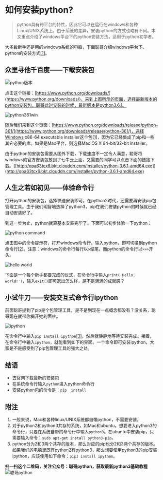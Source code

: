 # 如何安装python?

> python具有跨平台的特性，因此它可以在运行在windows和各种Linux/UNIX系统上。由于系统的差异，安装python的方式也略有不同。本文重点介绍了windows平台下的python安装方法，适用于python初学者。

大多数新手还是用的windows系统的电脑，下面聪哥介绍windows平台下，python的安装方式[[1]](附注)。

## 众里寻他千百度——下载安装包

![python版本](http://opa63tcx6.bkt.clouddn.com/pictures/python361%E5%AE%89%E8%A3%85%E5%8C%85.png)

点击这个链接：[https://www.python.org/downloads/](https://www.python.org/downloads/)，来到上图所示的页面，选择最新版本的python安装包，聪哥此时安装的时候，最新版本是python3.6.1。

![python361win](http://opa63tcx6.bkt.clouddn.com/pictures/python361win.png)

随后我们来到这个页面：[https://www.python.org/downloads/release/python-361/](https://www.python.org/downloads/release/python-361/)，选择Windows x86-64 executable installer这个包[[1]](参考资料)，因为它已经集成了pip和一些其它必要的库。如果是Mac平台，则选择Mac OS X 64-bit/32-bit installer。

由于python的安装包需要从国外下载，下载速度不一定令人满意，聪哥将windows的官方安装包放到了七牛云上面，又需要的同学可以点击下面的链接下载。[[http://opa63tcx6.bkt.clouddn.com/installer/python-3.6.1-amd64.exe]](http://opa63tcx6.bkt.clouddn.com/installer/python-3.6.1-amd64.exe)

## 人生之若如初见——体验命令行

打开python的安装包，选择快速安装即可。在python2时代，还需要再安装pip包管理工具。由于我们明智地选择了python3，pip在我们安装python的时候就已经自动安装好了。

到这一步为止，python就算基本安装完毕了。下面可以初步体验一下python：

![python command](http://opa63tcx6.bkt.clouddn.com/pictures/open_command.jpg)

点击图中的命令提示符，打开windows命令行。输入python，即可切换到python命令行[[2]](附注)。注意：windows的命令行每行以`>`结尾，而python的命令行以`>>>`开头。

![hello world](http://opa63tcx6.bkt.clouddn.com/pictures/helloworld.png)



下面是一个每个新手都要完成的仪式，在命令行中输入`print('Hello, world!')`，输入`exit()`即可退出怎么样，是不是满满的成就感？

## 小试牛刀——安装交互式命令行ipython

前面聪哥提到了pip是个包管理工具，是不是到现在一点概念都没有？没关系，聪哥现在就带你揭开她的面纱。

![ipython](http://opa63tcx6.bkt.clouddn.com/pictures/ipython.png)

在命令行中输入`pip install ipython`[[3]](附注)，然后就静静地等待安装完成。接着，在命令行中输入`ipython`，就能看到如下的界面。一个命令即可安装ipython，大家是不是感受到了pip包管理工具的强大之处。

## 结语

* 去官网下载最新的安装包
* 在系统命令行输入`python`进入python命令行
* 安装python包的命令是：`pip  install`

## 附注

1. 一般来说，Mac和各种linux/UNIX系统都自带python，不需要安装。
2. 对于python2和python3共存的系统，如Mac和ubuntu，想要进入python3的命令行，只要在系统自带的命令行中输入`python3`。在ubuntu中安装pip，只需要输入命令：`sudo apt-get install python3-pip`。
3. python分为2和3两个共存的版本，那么对应的pip也分2和3两个共存的版本。如果我们的电脑里既有python2有python3，那么想要使用python3的pip安装ipython，应该使用如下命令：`pip3 install ipython`。

**扫一扫这个二维码，关注公众号：聪哥python，获取最新python3基础教程**
![聪哥python](http://opa63tcx6.bkt.clouddn.com/qrcode%E8%81%AA%E5%93%A5python.jpg)
